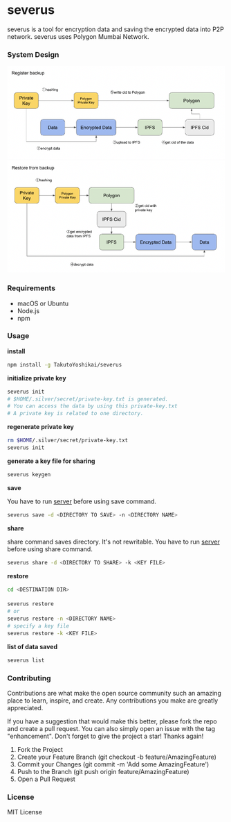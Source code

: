 # severus
severus is a tool for encryption data and saving the encrypted data into P2P network. severus uses Polygon Mumbai Network.

### System Design
<img src="./register.png">
<img src="./restore.png">

### Requirements
* macOS or Ubuntu
* Node.js
* npm

### Usage
**install**
```bash
npm install -g TakutoYoshikai/severus
```

**initialize private key**
```bash
severus init
# $HOME/.silver/secret/private-key.txt is generated. 
# You can access the data by using this private-key.txt
# A private key is related to one directory.
```

**regenerate private key**
```bash
rm $HOME/.silver/secret/private-key.txt
severus init
```

**generate a key file for sharing**
```bash
severus keygen
```

**save**

You have to run [server](https://github.com/TakutoYoshikai/severus-server) before using save command.

```bash
severus save -d <DIRECTORY TO SAVE> -n <DIRECTORY NAME>
```

**share**

share command saves directory. It's not rewritable.
You have to run [server](https://github.com/TakutoYoshikai/severus-server) before using share command.

```bash
severus share -d <DIRECTORY TO SHARE> -k <KEY FILE>
```

**restore**
```bash
cd <DESTINATION DIR>

severus restore
# or 
severus restore -n <DIRECTORY NAME>
# specify a key file
severus restore -k <KEY FILE>
```

**list of data saved**
```bash
severus list
```

### Contributing

Contributions are what make the open source community such an amazing place to learn, inspire, and create. Any contributions you make are greatly appreciated.

If you have a suggestion that would make this better, please fork the repo and create a pull request. You can also simply open an issue with the tag "enhancement". Don't forget to give the project a star! Thanks again!

1. Fork the Project
2. Create your Feature Branch (git checkout -b feature/AmazingFeature)
3. Commit your Changes (git commit -m 'Add some AmazingFeature')
4. Push to the Branch (git push origin feature/AmazingFeature)
5. Open a Pull Request

### License
MIT License

